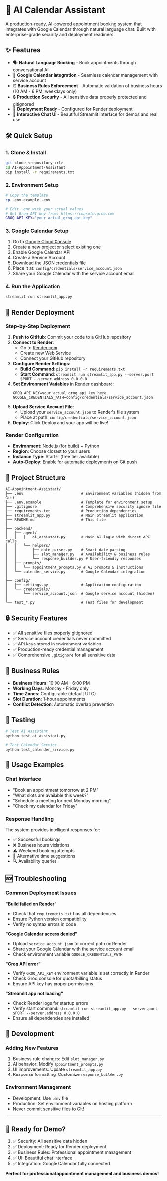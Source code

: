 # 🤖 AI Calendar Assistant

A production-ready, AI-powered appointment booking system that integrates with Google Calendar through natural language chat. Built with enterprise-grade security and deployment readiness.

## ✨ Features

- 🗣️ **Natural Language Booking** - Book appointments through conversational AI
- 📅 **Google Calendar Integration** - Seamless calendar management with service account
- ⏰ **Business Rules Enforcement** - Automatic validation of business hours (10 AM - 6 PM, weekdays only)
- 🔒 **Production Security** - All sensitive data properly protected and gitignored
- 🚀 **Deployment Ready** - Configured for Render deployment
- 💬 **Interactive Chat UI** - Beautiful Streamlit interface for demos and real use

## 🛠️ Quick Setup

### 1. Clone & Install
```bash
git clone <repository-url>
cd AI-Appointment-Assistant
pip install -r requirements.txt
```

### 2. Environment Setup
```bash
# Copy the template
cp .env.example .env

# Edit .env with your actual values
# Get Groq API key from: https://console.groq.com
GROQ_API_KEY="your_actual_groq_api_key"
```

### 3. Google Calendar Setup
1. Go to [Google Cloud Console](https://console.cloud.google.com/)
2. Create a new project or select existing one
3. Enable Google Calendar API
4. Create a Service Account
5. Download the JSON credentials file
6. Place it at: `config/credentials/service_account.json`
7. Share your Google Calendar with the service account email

### 4. Run the Application
```bash
streamlit run streamlit_app.py
```

## 🚀 Render Deployment

### Step-by-Step Deployment
1. **Push to GitHub**: Commit your code to a GitHub repository
2. **Connect to Render**: 
   - Go to [Render.com](https://render.com)
   - Create new Web Service
   - Connect your GitHub repository
3. **Configure Render Settings**:
   - **Build Command**: `pip install -r requirements.txt`
   - **Start Command**: `streamlit run streamlit_app.py --server.port $PORT --server.address 0.0.0.0`
4. **Set Environment Variables** in Render dashboard:
   ```
   GROQ_API_KEY=your_actual_groq_api_key_here
   GOOGLE_CREDENTIALS_PATH=config/credentials/service_account.json
   ```
5. **Upload Service Account File**:
   - Upload your `service_account.json` to Render's file system
   - Place at path: `config/credentials/service_account.json`
6. **Deploy**: Click Deploy and your app will be live!

### Render Configuration
- **Environment**: Node.js (for build) + Python
- **Region**: Choose closest to your users
- **Instance Type**: Starter (free tier available)
- **Auto-Deploy**: Enable for automatic deployments on Git push

## 📁 Project Structure

```
AI-Appointment-Assistant/
├── .env                          # Environment variables (hidden from Git)
├── .env.example                  # Template for environment setup
├── .gitignore                    # Comprehensive security ignore file
├── requirements.txt              # Production dependencies
├── streamlit_app.py              # Main Streamlit application
├── README.md                     # This file
│
├── backend/
│   ├── agent/
│   │   ├── ai_assistant.py       # Main AI logic with direct API calls
│   │   └── helpers/
│   │       ├── date_parser.py    # Smart date parsing
│   │       ├── slot_manager.py   # Availability & business rules
│   │       └── response_builder.py # User-friendly responses
│   ├── prompts/
│   │   └── appointment_prompts.py # AI prompts & instructions
│   └── calender_service.py       # Google Calendar integration
│
├── config/
│   ├── settings.py               # Application configuration
│   └── credentials/
│       └── service_account.json  # Google service account (hidden)
│
└── test_*.py                     # Test files for development
```

## 🔒 Security Features

- ✅ All sensitive files properly gitignored
- ✅ Service account credentials never committed
- ✅ API keys stored in environment variables
- ✅ Production-ready credential management
- ✅ Comprehensive `.gitignore` for all sensitive data

## 🎯 Business Rules

- **Business Hours**: 10:00 AM - 6:00 PM
- **Working Days**: Monday - Friday only
- **Time Zones**: Configurable (default UTC)
- **Slot Duration**: 1-hour appointments
- **Conflict Detection**: Automatic overlap prevention

## 🧪 Testing

```bash
# Test AI Assistant
python test_ai_assistant.py

# Test Calendar Service
python test_calender_service.py
```

## 📝 Usage Examples

### Chat Interface
- "Book an appointment tomorrow at 2 PM"
- "What slots are available this week?"
- "Schedule a meeting for next Monday morning"
- "Check my calendar for Friday"

### Response Handling
The system provides intelligent responses for:
- ✅ Successful bookings
- ❌ Business hours violations
- ⚠️ Weekend booking attempts
- 📅 Alternative time suggestions
- 🔍 Availability queries

## 🆘 Troubleshooting

### Common Deployment Issues

**"Build failed on Render"**
- Check that `requirements.txt` has all dependencies
- Ensure Python version compatibility
- Verify no syntax errors in code

**"Google Calendar access denied"**
- Upload `service_account.json` to correct path on Render
- Share your Google Calendar with the service account email
- Check environment variable `GOOGLE_CREDENTIALS_PATH`

**"Groq API error"**
- Verify `GROQ_API_KEY` environment variable is set correctly in Render
- Check Groq console for quota/billing status
- Ensure API key has proper permissions

**"Streamlit app not loading"**
- Check Render logs for startup errors
- Verify start command: `streamlit run streamlit_app.py --server.port $PORT --server.address 0.0.0.0`
- Ensure all dependencies are installed

## 🔧 Development

### Adding New Features
1. Business rule changes: Edit `slot_manager.py`
2. AI behavior: Modify `appointment_prompts.py`
3. UI improvements: Update `streamlit_app.py`
4. Response formatting: Customize `response_builder.py`

### Environment Management
- Development: Use `.env` file
- Production: Set environment variables on hosting platform
- Never commit sensitive files to Git!


---

## 🚀 Ready for Demo?

1. ✅ Security: All sensitive data hidden
2. ✅ Deployment: Ready for Render deployment
3. ✅ Business Rules: Professional appointment management
4. ✅ UI: Beautiful chat interface
5. ✅ Integration: Google Calendar fully connected

**Perfect for professional appointment management and business demos!**
